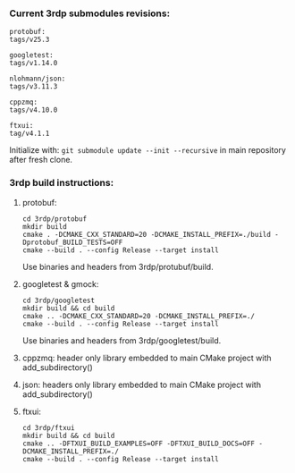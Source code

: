 
### Current 3rdp submodules revisions:
```
protobuf:
tags/v25.3

googletest:
tags/v1.14.0

nlohmann/json:
tags/v3.11.3

cppzmq:
tags/v4.10.0

ftxui:
tag/v4.1.1
```

Initialize with:
`git submodule update --init --recursive`
in main repository after fresh clone.


### 3rdp build instructions:
1. protobuf:
    ```
    cd 3rdp/protobuf
    mkdir build
    cmake . -DCMAKE_CXX_STANDARD=20 -DCMAKE_INSTALL_PREFIX=./build -Dprotobuf_BUILD_TESTS=OFF
    cmake --build . --config Release --target install
    ```
    Use binaries and headers from 3rdp/protubuf/build.

2. googletest & gmock:
    ```
    cd 3rdp/googletest
    mkdir build && cd build
    cmake .. -DCMAKE_CXX_STANDARD=20 -DCMAKE_INSTALL_PREFIX=./
    cmake --build . --config Release --target install
    ```
    Use binaries and headers from 3rdp/googletest/build.

3. cppzmq: header only library embedded to main CMake project with add_subdirectory()

4. json: headers only library embedded to main CMake project with add_subdirectory()

5. ftxui:
    ```
    cd 3rdp/ftxui
    mkdir build && cd build
    cmake .. -DFTXUI_BUILD_EXAMPLES=OFF -DFTXUI_BUILD_DOCS=OFF -DCMAKE_INSTALL_PREFIX=./
    cmake --build . --config Release --target install
    ```